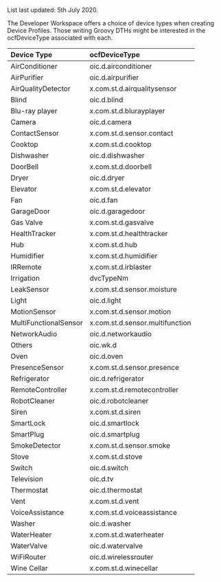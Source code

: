 List last updated: 5th July 2020.

The Developer Workspace offers a choice of device types when creating Device Profiles. Those writing Groovy DTHs might be interested in the ocfDeviceType associated with each.

Device Type|ocfDeviceType
:---|:---
AirConditioner|oic.d.airconditioner
AirPurifier|oic.d.airpurifier
AirQualityDetector|x.com.st.d.airqualitysensor
Blind|oic.d.blind
Blu-ray player|x.com.st.d.blurayplayer
Camera|oic.d.camera
ContactSensor|x.com.st.d.sensor.contact
Cooktop|x.com.st.d.cooktop
Dishwasher|oic.d.dishwasher
DoorBell|x.com.st.d.doorbell
Dryer|oic.d.dryer
Elevator|x.com.st.d.elevator
Fan|oic.d.fan
GarageDoor|oic.d.garagedoor
Gas Valve|x.com.st.d.gasvalve
HealthTracker|x.com.st.d.healthtracker
Hub|x.com.st.d.hub
Humidifier|x.com.st.d.humidifier
IRRemote|x.com.st.d.irblaster
Irrigation|dvcTypeNm|x.com.st.d.irrigation
LeakSensor|x.com.st.d.sensor.moisture
Light|oic.d.light
MotionSensor|x.com.st.d.sensor.motion
MultiFunctionalSensor|x.com.st.d.sensor.multifunction
NetworkAudio|oic.d.networkaudio
Others|oic.wk.d
Oven|oic.d.oven
PresenceSensor|x.com.st.d.sensor.presence
Refrigerator|oic.d.refrigerator
RemoteController|x.com.st.d.remotecontroller
RobotCleaner|oic.d.robotcleaner
Siren|x.com.st.d.siren
SmartLock|oic.d.smartlock
SmartPlug|oic.d.smartplug
SmokeDetector|x.com.st.d.sensor.smoke
Stove|x.com.st.d.stove
Switch|oic.d.switch
Television|oic.d.tv
Thermostat|oic.d.thermostat
Vent|x.com.st.d.vent
VoiceAssistance|x.com.st.d.voiceassistance
Washer|oic.d.washer
WaterHeater|x.com.st.d.waterheater
WaterValve|oic.d.watervalve
WiFiRouter|oic.d.wirelessrouter
Wine Cellar|x.com.st.d.winecellar
